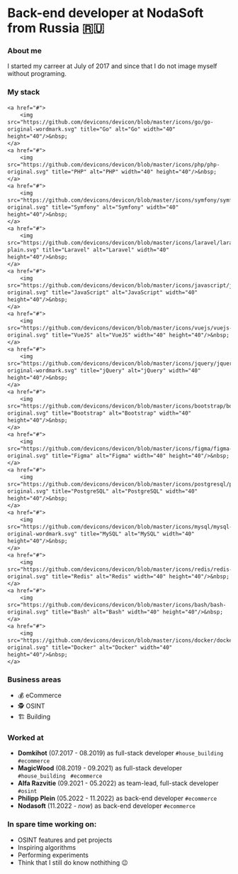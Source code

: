 # Back-end developer at NodaSoft from Russia 🇷🇺 

### About me
I started my carreer at July of 2017 and since that I do not image myself without programing.

### My stack
<p>

 	<a href="#">
		<img src="https://github.com/devicons/devicon/blob/master/icons/go/go-original-wordmark.svg" title="Go" alt="Go" width="40" height="40"/>&nbsp;
	</a>
	<a href="#">
		<img src="https://github.com/devicons/devicon/blob/master/icons/php/php-original.svg" title="PHP" alt="PHP" width="40" height="40"/>&nbsp;
	</a>
	<a href="#">
		<img src="https://github.com/devicons/devicon/blob/master/icons/symfony/symfony-original.svg" title="Symfony" alt="Symfony" width="40" height="40"/>&nbsp;
	</a>
	<a href="#">
		<img src="https://github.com/devicons/devicon/blob/master/icons/laravel/laravel-plain.svg" title="Laravel" alt="Laravel" width="40" height="40"/>&nbsp;
	</a>
	<a href="#">
		<img src="https://github.com/devicons/devicon/blob/master/icons/javascript/javascript-original.svg" title="JavaScript" alt="JavaScript" width="40" height="40"/>&nbsp;
	</a>
	<a href="#">
		<img src="https://github.com/devicons/devicon/blob/master/icons/vuejs/vuejs-original.svg" title="VueJS" alt="VueJS" width="40" height="40"/>&nbsp;
	</a>
	<a href="#">
		<img src="https://github.com/devicons/devicon/blob/master/icons/jquery/jquery-original-wordmark.svg" title="jQuery" alt="jQuery" width="40" height="40"/>&nbsp;
	</a>
	<a href="#">
		<img src="https://github.com/devicons/devicon/blob/master/icons/bootstrap/bootstrap-original.svg" title="Bootstrap" alt="Bootstrap" width="40" height="40"/>&nbsp;
	</a>
	<a href="#">
		<img src="https://github.com/devicons/devicon/blob/master/icons/figma/figma-original.svg" title="Figma" alt="Figma" width="40" height="40"/>&nbsp;
	</a>
	<a href="#">
		<img src="https://github.com/devicons/devicon/blob/master/icons/postgresql/postgresql-original.svg" title="PostgreSQL" alt="PostgreSQL" width="40" height="40"/>&nbsp;
	</a>
	<a href="#">
		<img src="https://github.com/devicons/devicon/blob/master/icons/mysql/mysql-original-wordmark.svg" title="MySQL" alt="MySQL" width="40" height="40"/>&nbsp;
	</a>
	<a href="#">
		<img src="https://github.com/devicons/devicon/blob/master/icons/redis/redis-original.svg" title="Redis" alt="Redis" width="40" height="40"/>&nbsp;
	</a>
	<a href="#">
		<img src="https://github.com/devicons/devicon/blob/master/icons/bash/bash-original.svg" title="Bash" alt="Bash" width="40" height="40"/>&nbsp;
	</a>
	<a href="#">
		<img src="https://github.com/devicons/devicon/blob/master/icons/docker/docker-original.svg" title="Docker" alt="Docker" width="40" height="40"/>&nbsp;
	</a>
</p>

### Business areas

- 💰 eCommerce
- 🕵️ OSINT
- 🏗️ Building

### Worked at

- **Domkihot** (07.2017 - 08.2019) as full-stack developer `#house_building`  `#ecommerce`
- **MagicWood** (08.2019 - 09.2021) as full-stack developer  `#house_building ` `#ecommerce`
- **Alfa Razvitie** (09.2021 - 05.2022) as team-lead, full-stack developer `#osint`
- **Philipp Plein** (05.2022 - 11.2022)  as back-end developer `#ecommerce`
- **Nodasoft** (11.2022 - *now*) as back-end developer `#ecommerce`

### In spare time working on:

- OSINT features and pet projects
- Inspiring algorithms
- Performing experiments
- Think that I still do know nothithing 😉
